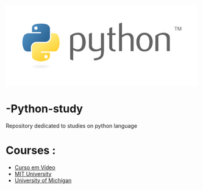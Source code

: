 ![](images/python-logo.png)

# -Python-study
Repository dedicated to studies on python language

# Courses :

 - [Curso em Vídeo](https://github.com/henriqueumeda/-Python-study/tree/main/Curso%20em%20V%C3%ADdeo)
 - [MIT University](https://github.com/henriqueumeda/-Python-study/tree/main/MIT)
 - [University of Michigan](https://github.com/henriqueumeda/-Python-study/tree/main/UM)
